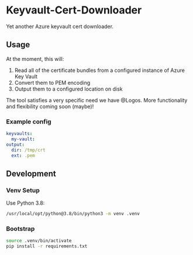 # Keyvault-Cert-Downloader

Yet another Azure keyvault cert downloader.

## Usage

At the moment, this will:

1. Read all of the certificate bundles from a configured instance of Azure Key Vault
2. Convert them to PEM encoding
3. Output them to a configured location on disk

The tool satisfies a very specific need we have @Logos. More functionality and flexibility coming soon (maybe)!

### Example config

```yaml
keyvaults:
  my-vault:
output:
  dir: /tmp/crt
  ext: .pem
```

## Development

### Venv Setup

Use Python 3.8:

```bash
/usr/local/opt/python@3.8/bin/python3 -m venv .venv
```

### Bootstrap

```bash
source .venv/bin/activate
pip install -r requirements.txt
```
